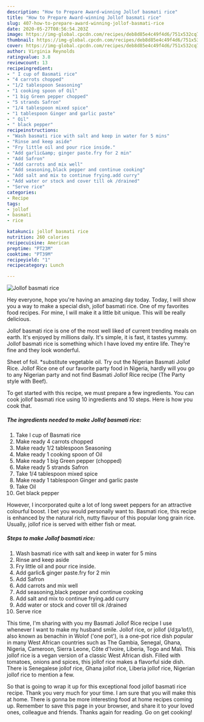 ```yaml
---
description: "How to Prepare Award-winning Jollof basmati rice"
title: "How to Prepare Award-winning Jollof basmati rice"
slug: 407-how-to-prepare-award-winning-jollof-basmati-rice
date: 2020-05-27T08:56:54.203Z
image: https://img-global.cpcdn.com/recipes/deb8d85e4c49f4d6/751x532cq70/jollof-basmati-rice-recipe-main-photo.jpg
thumbnail: https://img-global.cpcdn.com/recipes/deb8d85e4c49f4d6/751x532cq70/jollof-basmati-rice-recipe-main-photo.jpg
cover: https://img-global.cpcdn.com/recipes/deb8d85e4c49f4d6/751x532cq70/jollof-basmati-rice-recipe-main-photo.jpg
author: Virginia Reynolds
ratingvalue: 3.8
reviewcount: 13
recipeingredient:
- " I cup of Basmati rice"
- "4 carrots chopped"
- "1/2 tablespoon Seasoning"
- "1 cooking spoon of Oil"
- "1 big Green pepper chopped"
- "5 strands Safron"
- "1/4 tablespoon mixed spice"
- "1 tablespoon Ginger and garlic paste"
- " Oil"
- " black pepper"
recipeinstructions:
- "Wash basmati rice with salt and keep in water for 5 mins"
- "Rinse and keep aside"
- "Fry little oil and pour rice inside."
- "Add garlic&amp; ginger paste.fry for 2 min"
- "Add Safron"
- "Add carrots and mix well"
- "Add seasoning,black pepper and continue cooking"
- "Add salt and mix to continue frying.add curry"
- "Add water or stock and cover till ok /drained"
- "Serve rice"
categories:
- Recipe
tags:
- jollof
- basmati
- rice

katakunci: jollof basmati rice 
nutrition: 260 calories
recipecuisine: American
preptime: "PT23M"
cooktime: "PT39M"
recipeyield: "1"
recipecategory: Lunch

---
```



![Jollof basmati rice](https://img-global.cpcdn.com/recipes/deb8d85e4c49f4d6/751x532cq70/jollof-basmati-rice-recipe-main-photo.jpg)

Hey everyone, hope you're having an amazing day today. Today, I will show you a way to make a special dish, jollof basmati rice. One of my favorites food recipes. For mine, I will make it a little bit unique. This will be really delicious.

Jollof basmati rice is one of the most well liked of current trending meals on earth. It's enjoyed by millions daily. It's simple, it is fast, it tastes yummy. Jollof basmati rice is something which I have loved my entire life. They're fine and they look wonderful.

Sheet of foil. *substitute vegetable oil. Try out the Nigerian Basmati Jollof Rice. Jollof Rice one of our favorite party food in Nigeria, hardly will you go to any Nigerian party and not find Basmati Jollof Rice recipe (The Party style with Beef).


To get started with this recipe, we must prepare a few ingredients. You can cook jollof basmati rice using 10 ingredients and 10 steps. Here is how you cook that.

<!--inarticleads1-->

##### The ingredients needed to make Jollof basmati rice:

1. Take  I cup of Basmati rice
1. Make ready 4 carrots chopped
1. Make ready 1/2 tablespoon Seasoning
1. Make ready 1 cooking spoon of Oil
1. Make ready 1 big Green pepper (chopped)
1. Make ready 5 strands Safron
1. Take 1/4 tablespoon mixed spice
1. Make ready 1 tablespoon Ginger and garlic paste
1. Take  Oil
1. Get  black pepper


However, I incorporated quite a lot of long sweet peppers for an attractive colourful boost. I bet you would personally want to. Basmati rice, this recipe is enhanced by the natural rich, nutty flavour of this popular long grain rice. Usually, jollof rice is served with either fish or meat. 

<!--inarticleads2-->

##### Steps to make Jollof basmati rice:

1. Wash basmati rice with salt and keep in water for 5 mins
1. Rinse and keep aside
1. Fry little oil and pour rice inside.
1. Add garlic&amp; ginger paste.fry for 2 min
1. Add Safron
1. Add carrots and mix well
1. Add seasoning,black pepper and continue cooking
1. Add salt and mix to continue frying.add curry
1. Add water or stock and cover till ok /drained
1. Serve rice


This time, I&#39;m sharing with you my Basmati Jollof Rice recipe I use whenever I want to make my husband smile. Jollof rice, or jollof (/dʒəˈlɒf/), also known as benachin in Wolof (&#39;one pot&#39;), is a one-pot rice dish popular in many West African countries such as The Gambia, Senegal, Ghana, Nigeria, Cameroon, Sierra Leone, Côte d&#39;Ivoire, Liberia, Togo and Mali. This jollof rice is a vegan version of a classic West African dish. Filled with tomatoes, onions and spices, this jollof rice makes a flavorful side dish. There is Senegalese jollof rice, Ghana jollof rice, Liberia jollof rice, Nigerian jollof rice to mention a few. 

So that is going to wrap it up for this exceptional food jollof basmati rice recipe. Thank you very much for your time. I am sure that you will make this at home. There is gonna be more interesting food at home recipes coming up. Remember to save this page in your browser, and share it to your loved ones, colleague and friends. Thanks again for reading. Go on get cooking!
